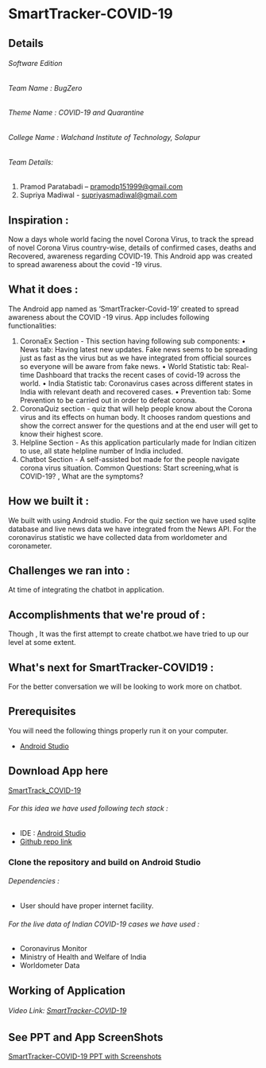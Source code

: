 # SmartTracker-COVID-19

## Details

###### Software Edition
###### Team Name    :  BugZero
###### Theme Name  :   COVID-19 and Quarantine
###### College Name :  Walchand Institute of Technology, Solapur
###### Team Details:
1. Pramod Paratabadi – pramodp151999@gmail.com
2. Supriya Madiwal - supriyasmadiwal@gmail.com

## Inspiration : 

Now a days whole world facing the novel Corona Virus, to track the spread of novel Corona Virus country-wise, details of confirmed cases, deaths and Recovered, awareness regarding COVID-19. This Android app was created to spread awareness about the covid -19 virus.

## What it does : 
The Android app named as ‘SmartTracker-Covid-19’ created to spread awareness about the COVID -19 virus. App includes following functionalities:
1.  CoronaEx Section -
This section having following sub components:
•  News tab: Having latest new updates. Fake news seems to be spreading just as fast as the virus but as we have integrated from official sources so everyone will be aware from fake news.
•  World Statistic tab: Real-time Dashboard that tracks the recent cases of covid-19 across the world.
•  India Statistic tab: Coronavirus cases across different states in India with relevant death and recovered cases.
•  Prevention tab: Some Prevention to be carried out in order to defeat corona.
2.  CoronaQuiz section - quiz that will help people know about the Corona virus and its effects on human body. It chooses random questions and show the correct answer for the questions and at the end user will get to know their highest score.
3.  Helpline Section - As this application particularly made for Indian citizen to use, all state helpline number of India included.
4.  Chatbot Section - A self-assisted bot made for the people navigate corona virus situation.
         Common Questions:  Start screening,what is COVID-19? , What are the symptoms? 


## How we built it :
We built with using Android studio. For the quiz section we have used sqlite database and live news data we have integrated from the News API. For the coronavirus statistic we have collected data from worldometer and coronameter.

## Challenges we ran into :
At time of integrating the chatbot in application.

## Accomplishments that we're proud of :
Though , It was the first attempt to create chatbot.we have tried to up our level at some extent. 


## What's next for SmartTracker-COVID19 :
For the better conversation we will be looking to work more on chatbot.
	
## Prerequisites
 You will need the following things properly run it on your computer.

- [Android Studio](https://developer.android.com/studio)

## Download App here
[SmartTrack_COVID-19](https://drive.google.com/file/d/1mOaHrWCJIqSCRTncZsprG407ZzXNw1Em/view?usp=sharing)

###### For this idea we have used following tech stack :
- IDE : [Android Studio](https://developer.android.com/studio)
- [Github repo link](https://github.com/supriya1511/SmartTracker-COVID-19)

### Clone the repository and build on Android Studio

###### Dependencies :
- User should have proper internet facility.


###### For the live data of Indian COVID-19 cases we have used :
- Coronavirus Monitor
- Ministry of Health and Welfare of India
- Worldometer Data


## Working of Application 
###### Video Link: [SmartTracker-COVID-19](https://www.youtube.com/watch?v=h1OjdAjl2oY&feature=youtu.be)

## See PPT and App ScreenShots
[SmartTracker-COVID-19 PPT with Screenshots](https://drive.google.com/file/d/1DE2ER_rR9lXAidpydrjn1zPl8ohQM_qS/view?usp=sharing)

